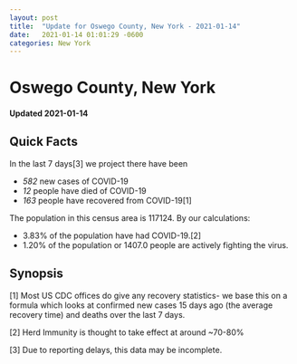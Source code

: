 ```yaml
---
layout: post
title:  "Update for Oswego County, New York - 2021-01-14"
date:   2021-01-14 01:01:29 -0600
categories: New York
---
```


# Oswego County, New York
#### Updated 2021-01-14

## Quick Facts

In the last 7 days[3] we project there have been
- *582* new cases of COVID-19
- *12* people have died of COVID-19
- *163* people have recovered from COVID-19[1]

The population in this census area is 117124. By our calculations:
- 3.83% of the population have had COVID-19.[2]
- 1.20% of the population or 1407.0 people are actively fighting the virus.

## Synopsis




[1] Most US CDC offices do give any recovery statistics- we base this on a formula which looks at confirmed new cases
15 days ago (the average recovery time) and deaths over the last 7 days.

[2] Herd Immunity is thought to take effect at around ~70-80%

[3] Due to reporting delays, this data may be incomplete.
 
    